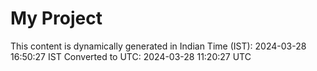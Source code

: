 # My Project

This content is dynamically generated in Indian Time (IST): 2024-03-28 16:50:27 IST
Converted to UTC: 2024-03-28 11:20:27 UTC
